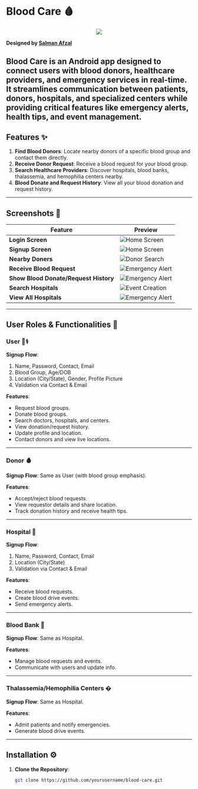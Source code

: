 # Blood Care 🩸

<p align="center">
  <img src="./app/src/main/res/drawable//launch.png">
</p>

**Designed by [Salman Afzal](https://www.linkedin.com/in/imsalmanafzal/)**  

Blood Care is an Android app designed to connect users with blood donors, healthcare providers, and emergency services in real-time. It streamlines communication between patients, donors, hospitals, and specialized centers while providing critical features like emergency alerts, health tips, and event management.
---

## Features ✨
1. **Find Blood Donors**: Locate nearby donors of a specific blood group and contact them directly.
2. **Receive Donor Request**: Receive a blood request for your blood group.
3. **Search Healthcare Providers**: Discover hospitals, blood banks, thalassemia, and hemophilia centers nearby.
4. **Blood Donate and Request History**: View all your blood donation and request history.

---

## Screenshots 📱

| Feature | Preview |
|---------|---------|
| **Login Screen** | ![Home Screen](./app/src/main/res/drawable//login.png) |
| **Signup Screen** | ![Home Screen](./app/src/main/res/drawable//sign_up.png) |
| **Nearby Doners** | ![Donor Search](./app/src/main/res/drawable//nearby_donor.png) |
| **Receive Blood Request** | ![Emergency Alert](./app/src/main/res/drawable//rev_req.png) |
| **Show Blood Donate/Request History** | ![Emergency Alert](./app/src/main/res/drawable//req_hist.png) |
| **Search Hospitals** | ![Event Creation](./app/src/main/res/drawable//search_hop.jpg) |
| **View All Hospitals** | ![Emergency Alert](./app/src/main/res/drawable//hospital.png) |


---

## User Roles & Functionalities 👥

### **User** 🧑⚕️
**Signup Flow**:
1. Name, Password, Contact, Email
2. Blood Group, Age/DOB
3. Location (City/State), Gender, Profile Picture
4. Validation via Contact & Email

**Features**:
- Request blood groups.
- Donate blood groups.
- Search doctors, hospitals, and centers.
- View donation/request history.
- Update profile and location.
- Contact donors and view live locations.

---

### **Donor** 🩸
**Signup Flow**: Same as User (with blood group emphasis).

**Features**:
- Accept/reject blood requests.
- View requestor details and share location.
- Track donation history and receive health tips.

---

### **Hospital** 🏥
**Signup Flow**:
1. Name, Password, Contact, Email
2. Location (City/State)
3. Validation via Contact & Email

**Features**:
- Receive blood requests.
- Create blood drive events.
- Send emergency alerts.

---

### **Blood Bank** 🏪
**Signup Flow**: Same as Hospital.

**Features**:
- Manage blood requests and events.
- Communicate with users and update info.

---

### **Thalassemia/Hemophilia Centers** �
**Signup Flow**: Same as Hospital.

**Features**:
- Admit patients and notify emergencies.
- Generate blood drive events.

---

## Installation ⚙️
1. **Clone the Repository**:
   ```bash
   git clone https://github.com/yourusername/blood-care.git
